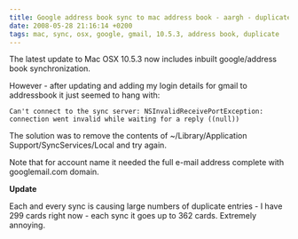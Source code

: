 ```yaml
---
title: Google address book sync to mac address book - aargh - duplicates
date: 2008-05-28 21:16:14 +0200
tags: mac, sync, osx, google, gmail, 10.5.3, address book, duplicate
---
```


The latest update to Mac OSX 10.5.3 now includes inbuilt google/address book synchronization.

However - after updating and adding my login details for gmail to addressbook it just seemed to hang with:

    Can't connect to the sync server: NSInvalidReceivePortException: connection went invalid while waiting for a reply ((null))

The solution was to remove the contents of ~/Library/Application Support/SyncServices/Local and try again.

Note that for account name it needed the full e-mail address complete with googlemail.com domain.

**Update**

Each and every sync is causing large numbers of duplicate entries - I have 299 cards right now - each sync it goes up to 362 cards. Extremely annoying.
